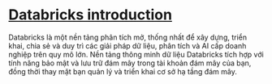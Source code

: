 # [Databricks introduction](https://docs.databricks.com/en/introduction/index.html)

Databricks là một nền tảng phân tích mở, thống nhất để xây dựng, triển khai, chia sẻ và duy trì các giải pháp dữ liệu,
phân tích và AI cấp doanh nghiệp trên quy mô lớn. Nền tảng thông minh dữ liệu Databricks tích hợp với tính năng bảo mật
và lưu trữ đám mây trong tài khoản đám mây của bạn, đồng thời thay mặt bạn quản lý và triển khai cơ sở hạ tầng đám mây.